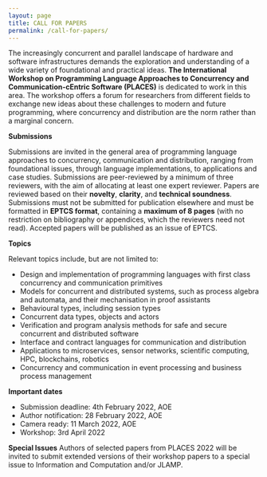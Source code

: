 ```yaml
---
layout: page
title: CALL FOR PAPERS
permalink: /call-for-papers/
---
```


The increasingly concurrent and parallel landscape of hardware and software infrastructures demands the exploration and understanding of a wide variety of foundational and practical ideas. **The International Workshop on Programming Language Approaches to Concurrency and Communication-cEntric Software (PLACES)** is dedicated to work in this area. The workshop offers a forum for researchers from different fields to exchange new ideas about these challenges to modern and future programming, where concurrency and distribution are the norm rather than a marginal concern.  

**Submissions** 

Submissions are invited in the general area of programming language approaches to concurrency, communication and distribution, ranging from foundational issues, through language implementations, to applications and case studies. Submissions are peer-reviewed by a minimum of three reviewers, with the aim of allocating at least one expert reviewer. Papers are reviewed based on their **novelty**, **clarity**, and **technical soundness**. Submissions must not be submitted for publication elsewhere and must be formatted in **EPTCS format**, containing a **maximum of 8 pages** (with no restriction on bibliography or appendices, which the reviewers need not read). Accepted papers will be published as an issue of EPTCS.

**Topics**

Relevant topics include, but are not limited to:
* Design and implementation of programming languages with first class concurrency and communication primitives
* Models for concurrent and distributed systems, such as process algebra and automata, and their mechanisation in proof assistants 
* Behavioural types, including session types
* Concurrent data types, objects and actors
* Verification and program analysis methods for safe and secure concurrent and distributed software 
* Interface and contract languages for communication and distribution
* Applications to microservices, sensor networks, scientific computing, HPC, blockchains, robotics
* Concurrency and communication in event processing and business process management

**Important dates**
* Submission deadline: 4th February 2022, AOE
* Author notification: 28 February 2022, AOE
* Camera ready: 11 March 2022, AOE
* Workshop: 3rd April 2022

**Special Issues**
Authors of selected papers from PLACES 2022 will be invited to submit extended versions of their workshop papers to a special issue to Information and Computation and/or JLAMP. 
